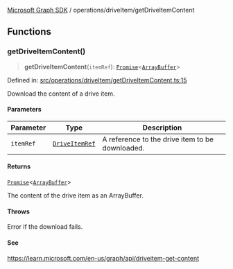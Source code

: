[Microsoft Graph SDK](../../README.md) / operations/driveItem/getDriveItemContent

## Functions

### getDriveItemContent()

> **getDriveItemContent**(`itemRef`): [`Promise`](https://developer.mozilla.org/docs/Web/JavaScript/Reference/Global_Objects/Promise)\<[`ArrayBuffer`](https://developer.mozilla.org/docs/Web/JavaScript/Reference/Global_Objects/ArrayBuffer)\>

Defined in: [src/operations/driveItem/getDriveItemContent.ts:15](https://github.com/Future-Secure-AI/microsoft-graph/blob/main/src/operations/driveItem/getDriveItemContent.ts#L15)

Download the content of a drive item.

#### Parameters

| Parameter | Type | Description |
| ------ | ------ | ------ |
| `itemRef` | [`DriveItemRef`](../../DriveItemRef.md#driveitemref) | A reference to the drive item to be downloaded. |

#### Returns

[`Promise`](https://developer.mozilla.org/docs/Web/JavaScript/Reference/Global_Objects/Promise)\<[`ArrayBuffer`](https://developer.mozilla.org/docs/Web/JavaScript/Reference/Global_Objects/ArrayBuffer)\>

The content of the drive item as an ArrayBuffer.

#### Throws

Error if the download fails.

#### See

https://learn.microsoft.com/en-us/graph/api/driveitem-get-content
